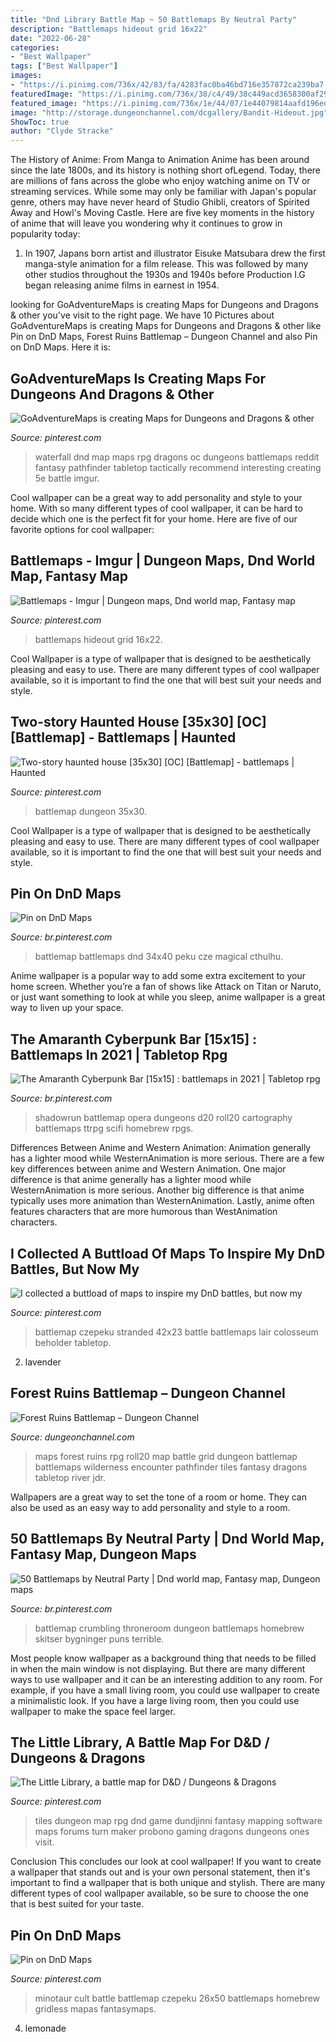 ```yaml
---
title: "Dnd Library Battle Map ~ 50 Battlemaps By Neutral Party"
description: "Battlemaps hideout grid 16x22"
date: "2022-06-28"
categories:
- "Best Wallpaper"
tags: ["Best Wallpaper"]
images:
- "https://i.pinimg.com/736x/42/83/fa/4283fac0ba46bd716e357872ca239ba7.jpg"
featuredImage: "https://i.pinimg.com/736x/38/c4/49/38c449acd3658300af296b5a3753c7cc.jpg"
featured_image: "https://i.pinimg.com/736x/1e/44/07/1e44079814aafd196ede3ef35e32dc67.jpg"
image: "http://storage.dungeonchannel.com/dcgallery/Bandit-Hideout.jpg"
ShowToc: true
author: "Clyde Stracke"
---
```



The History of Anime: From Manga to Animation
Anime has been around since the late 1800s, and its history is nothing short ofLegend. Today, there are millions of fans across the globe who enjoy watching anime on TV or streaming services. While some may only be familiar with Japan's popular genre, others may have never heard of Studio Ghibli, creators of Spirited Away and Howl's Moving Castle. Here are five key moments in the history of anime that will leave you wondering why it continues to grow in popularity today:
1) In 1907, Japans born artist and illustrator Eisuke Matsubara drew the first manga-style animation for a film release. This was followed by many other studios throughout the 1930s and 1940s before Production I.G began releasing anime films in earnest in 1954.

	

		
looking for GoAdventureMaps is creating Maps for Dungeons and Dragons &amp; other you've visit to the right page. We have 10 Pictures about GoAdventureMaps is creating Maps for Dungeons and Dragons &amp; other like Pin on DnD Maps, Forest Ruins Battlemap – Dungeon Channel and also Pin on DnD Maps. Here it is:
		
    
## GoAdventureMaps Is Creating Maps For Dungeons And Dragons &amp; Other

<img loading=lazy src="https://i.pinimg.com/736x/1e/44/07/1e44079814aafd196ede3ef35e32dc67.jpg" onerror="this.onerror=null;this.src='https://tse3.mm.bing.net/th?id=OIP.oP015UAQhUe65-OXi3Jq7wHaKG&amp;pid=15.1';" alt="GoAdventureMaps is creating Maps for Dungeons and Dragons &amp; other">

_Source: pinterest.com_

>waterfall dnd map maps rpg dragons oc dungeons battlemaps reddit fantasy pathfinder tabletop tactically recommend interesting creating 5e battle imgur. 

	

Cool wallpaper can be a great way to add personality and style to your home. With so many different types of cool wallpaper, it can be hard to decide which one is the perfect fit for your home. Here are five of our favorite options for cool wallpaper: 

    
## Battlemaps - Imgur | Dungeon Maps, Dnd World Map, Fantasy Map

<img loading=lazy src="https://i.pinimg.com/736x/d1/29/f7/d129f7e2aded26a0ad93794208631f5c.jpg" onerror="this.onerror=null;this.src='https://tse1.mm.bing.net/th?id=OIP.AVxZSqpI9q8HONdhE7LoVQHaKL&amp;pid=15.1';" alt="Battlemaps - Imgur | Dungeon maps, Dnd world map, Fantasy map">

_Source: pinterest.com_

>battlemaps hideout grid 16x22. 

	

Cool Wallpaper is a type of wallpaper that is designed to be aesthetically pleasing and easy to use. There are many different types of cool wallpaper available, so it is important to find the one that will best suit your needs and style.

    
## Two-story Haunted House [35x30] [OC] [Battlemap] - Battlemaps | Haunted

<img loading=lazy src="https://i.pinimg.com/736x/38/c4/49/38c449acd3658300af296b5a3753c7cc.jpg" onerror="this.onerror=null;this.src='https://tse1.mm.bing.net/th?id=OIP.2MK3rIzT1NcWDiVXhiSr3gHaGW&amp;pid=15.1';" alt="Two-story haunted house [35x30] [OC] [Battlemap] - battlemaps | Haunted">

_Source: pinterest.com_

>battlemap dungeon 35x30. 

	

Cool Wallpaper is a type of wallpaper that is designed to be aesthetically pleasing and easy to use. There are many different types of cool wallpaper available, so it is important to find the one that will best suit your needs and style.

    
## Pin On DnD Maps

<img loading=lazy src="https://i.pinimg.com/originals/b8/04/a3/b804a3c1b4222eeec3ef872560a346ca.jpg" onerror="this.onerror=null;this.src='https://tse1.mm.bing.net/th?id=OIP.kTvZjD7N1phCrsPNbhvhtAHaIt&amp;pid=15.1';" alt="Pin on DnD Maps">

_Source: br.pinterest.com_

>battlemap battlemaps dnd 34x40 peku cze magical cthulhu. 

	

Anime wallpaper is a popular way to add some extra excitement to your home screen. Whether you’re a fan of shows like Attack on Titan or Naruto, or just want something to look at while you sleep, anime wallpaper is a great way to liven up your space.

    
## The Amaranth Cyberpunk Bar [15x15] : Battlemaps In 2021 | Tabletop Rpg

<img loading=lazy src="https://i.pinimg.com/736x/cc/86/cd/cc86cd78f946496d6de8626017f584bc.jpg" onerror="this.onerror=null;this.src='https://tse1.mm.bing.net/th?id=OIP.eBGT38hMAgx1VTiGkK3w-AHaHa&amp;pid=15.1';" alt="The Amaranth Cyberpunk Bar [15x15] : battlemaps in 2021 | Tabletop rpg">

_Source: br.pinterest.com_

>shadowrun battlemap opera dungeons d20 roll20 cartography battlemaps ttrpg scifi homebrew rpgs. 

	

Differences Between Anime and Western Animation: Animation generally has a lighter mood while WesternAnimation is more serious.
There are a few key differences between anime and Western Animation. One major difference is that anime generally has a lighter mood while WesternAnimation is more serious. Another big difference is that anime typically uses more animation than WesternAnimation. Lastly, anime often features characters that are more humorous than WestAnimation characters.

    
## I Collected A Buttload Of Maps To Inspire My DnD Battles, But Now My

<img loading=lazy src="https://i.pinimg.com/736x/11/b4/62/11b462b17b961d0e032e62bb24b93e93.jpg" onerror="this.onerror=null;this.src='https://tse2.mm.bing.net/th?id=OIP.OlNzPRCAo1XUskREZt5UawHaED&amp;pid=15.1';" alt="I collected a buttload of maps to inspire my DnD battles, but now my">

_Source: pinterest.com_

>battlemap czepeku stranded 42x23 battle battlemaps lair colosseum beholder tabletop. 

	

2. lavender 

    
## Forest Ruins Battlemap – Dungeon Channel

<img loading=lazy src="http://storage.dungeonchannel.com/dcgallery/Bandit-Hideout.jpg" onerror="this.onerror=null;this.src='https://tse4.mm.bing.net/th?id=OIP.Q_CPX0lC8jTn9vJmTyKVZwHaJ4&amp;pid=15.1';" alt="Forest Ruins Battlemap – Dungeon Channel">

_Source: dungeonchannel.com_

>maps forest ruins rpg roll20 map battle grid dungeon battlemap battlemaps wilderness encounter pathfinder tiles fantasy dragons tabletop river jdr. 

	

Wallpapers are a great way to set the tone of a room or home. They can also be used as an easy way to add personality and style to a room.

    
## 50 Battlemaps By Neutral Party | Dnd World Map, Fantasy Map, Dungeon Maps

<img loading=lazy src="https://i.pinimg.com/736x/f6/b5/76/f6b576a252f25593482dd5df63786c8b.jpg" onerror="this.onerror=null;this.src='https://tse3.mm.bing.net/th?id=OIP.Hz8w890Q-hkmLQtqh4hExAHaKX&amp;pid=15.1';" alt="50 Battlemaps by Neutral Party | Dnd world map, Fantasy map, Dungeon maps">

_Source: br.pinterest.com_

>battlemap crumbling throneroom dungeon battlemaps homebrew skitser bygninger puns terrible. 

	

Most people know wallpaper as a background thing that needs to be filled in when the main window is not displaying. But there are many different ways to use wallpaper and it can be an interesting addition to any room. For example, if you have a small living room, you could use wallpaper to create a minimalistic look. If you have a large living room, then you could use wallpaper to make the space feel larger.

    
## The Little Library, A Battle Map For D&amp;D / Dungeons &amp; Dragons

<img loading=lazy src="https://s-media-cache-ak0.pinimg.com/236x/10/17/d2/1017d26e84f36b3027996e1e6d5db34d.jpg" onerror="this.onerror=null;this.src='https://tse3.mm.bing.net/th?id=OIP.w8ymo4sq7d-gJe9AevzfowAAAA&amp;pid=15.1';" alt="The Little Library, a battle map for D&amp;D / Dungeons &amp; Dragons">

_Source: pinterest.com_

>tiles dungeon map rpg dnd game dundjinni fantasy mapping software maps forums turn maker probono gaming dragons dungeons ones visit. 

	

Conclusion
This concludes our look at cool wallpaper! If you want to create a wallpaper that stands out and is your own personal statement, then it's important to find a wallpaper that is both unique and stylish. There are many different types of cool wallpaper available, so be sure to choose the one that is best suited for your taste.

    
## Pin On DnD Maps

<img loading=lazy src="https://i.pinimg.com/736x/42/83/fa/4283fac0ba46bd716e357872ca239ba7.jpg" onerror="this.onerror=null;this.src='https://tse1.mm.bing.net/th?id=OIP.hDCFtl2DMW9IlI3G39dOJgHaOP&amp;pid=15.1';" alt="Pin on DnD Maps">

_Source: pinterest.com_

>minotaur cult battle battlemap czepeku 26x50 battlemaps homebrew gridless mapas fantasymaps. 

	

4. lemonade 

